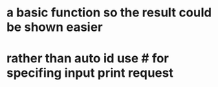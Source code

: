 # a basic function so the result could be shown easier

# rather than auto id use \# for specifing input print request
